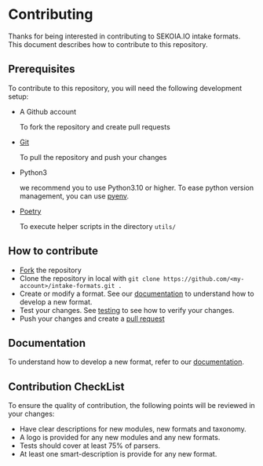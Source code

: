# Contributing

Thanks for being interested in contributing to SEKOIA.IO intake formats. This document describes how to contribute to this repository.


## Prerequisites

To contribute to this repository, you will need the following development setup:

- A Github account

  To fork the repository and create pull requests

- [Git](https://git-scm.com/)

  To pull the repository and push your changes

- Python3
  
  we recommend you to use Python3.10 or higher.
  To ease python version management, you can use [pyenv](https://github.com/pyenv/pyenv#installation).
  
- [Poetry](https://python-poetry.org/docs/#installation)

  To execute helper scripts in the directory `utils/`


## How to contribute

- [Fork](https://github.com/SEKOIA-IO/intake-formats/fork) the repository
- Clone the repository in local with `git clone https://github.com/<my-account>/intake-formats.git .`
- Create or modify a format. See our [documentation](#documentation) to understand how to develop a new format.
- Test your changes. See [testing](doc/testing.md) to see how to verify your changes.
- Push your changes and create a [pull request](https://github.com/SEKOIA-IO/intake-formats/compare)


## <a id="documentation"></a> Documentation

To understand how to develop a new format, refer to our [documentation](doc/README.md).


## Contribution CheckList

To ensure the quality of contribution, the following points will be reviewed in your changes:

- Have clear descriptions for new modules, new formats and taxonomy.
- A logo is provided for any new modules and any new formats.
- Tests should cover at least 75% of parsers.
- At least one smart-description is provide for any new format.
